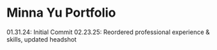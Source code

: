 # Minna Yu Portfolio

01.31.24: Initial Commit
02.23.25: Reordered professional experience & skills, updated headshot
